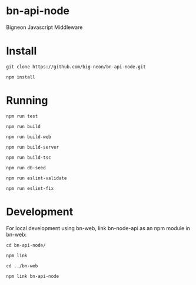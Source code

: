 # bn-api-node
Bigneon Javascript Middleware

# Install

`git clone https://github.com/big-neon/bn-api-node.git`

`npm install`

# Running

`npm run test`

`npm run build`

`npm run build-web`

`npm run build-server`

`npm run build-tsc`

`npm run db-seed`

`npm run eslint-validate`

`npm run eslint-fix`


# Development
For local development using bn-web, link bn-node-api as an npm module in bn-web:

`cd bn-api-node/`

`npm link`

`cd ../bn-web`

`npm link bn-api-node`
